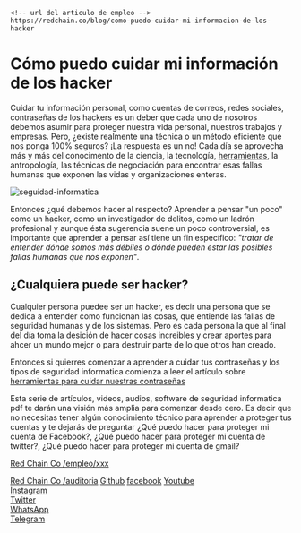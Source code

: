 ```
<!-- url del articulo de empleo -->
https://redchain.co/blog/como-puedo-cuidar-mi-informacion-de-los-hacker
``` 

# Cómo puedo cuidar mi información de los hacker

Cuidar tu información personal, como cuentas de correos, redes sociales, contraseñas de los hackers es un deber que cada uno de nosotros debemos asumir para proteger nuestra vida personal, nuestros trabajos y empresas. Pero, ¿existe realmente una técnica o un método eficiente que nos ponga 100% seguros? ¡La respuesta es un no! Cada día se aprovecha más y más del conocimento de la ciencia, la tecnología, [herramientas](https://redchain.co/blog/herramientas-para-cuidar-mis-contraseñas), la antropología, las técnicas de negociación para encontrar esas fallas humanas que exponen las vidas y organizaciones enteras.

![seguidad-informatica](https://redchain.co/img/blog/hacker-photo.jpg)

Entonces ¿qué debemos hacer al respecto? Aprender a pensar "un poco" como un hacker, como un investigador de delitos, como un ladrón profesional y aunque ésta sugerencia suene un poco controversial, es importante que aprender a pensar así tiene un fin específico: _"tratar de entender dónde somos más débiles o dónde pueden estar las posibles fallas humanas que nos exponen"_.

## ¿Cualquiera puede ser hacker?

Cualquier persona puedee ser un hacker, es decir una persona que se dedica a entender como funcionan las cosas, que entiende las fallas de seguridad humanas y de los sistemas. Pero es cada persona la que al final del día toma la desición de hacer cosas increibles y crear aportes para ahcer un mundo mejor o para destruir parte de lo que otros han creado.

Entonces si quierres comenzar a aprender a cuidar tus contraseñas y los tipos de seguridad informatica comienza a leer el artículo sobre [herramientas para cuidar nuestras contraseñas](https://redchain.co/blog/herramientas-para-cuidar-mis-contraseñas)

Esta serie de artículos, videos, audios, software de seguridad informatica pdf te darán una visión más amplia para comenzar desde cero. Es decir que no necesitas tener algún conocimiento técnico para aprender a proteger tus cuentas y te dejarás de preguntar ¿Qué puedo hacer para proteger mi cuenta de Facebook?, ¿Qué puedo hacer para proteger mi cuenta de twitter?, ¿Qué puedo hacer para proteger mi cuenta de gmail?

<!-- url a redchain "si el link viene de un sitio externo" -->
[Red Chain Co /empleo/xxx](https://redchain.co/empleo/xxx)

<!-- url a redchain otra seccion de servicios o tienda si viende desde el mismo blog -->
[Red Chain Co /auditoria](https://redchain.co/auditoria)
[Github](https://github.com/RedChainCo)	
[facebook](https://facebook.com/RedChainCo)	
[Youtube](https://youtube.com/RedChainCo)	
[Instagram](https://instagram.com/RedChainCo)	
[Twitter](https://twitter.com/RedChainCo)	
[WhatsApp](https://whatsapp.com/)	
[Telegram](https://t.me/RedChainCo)